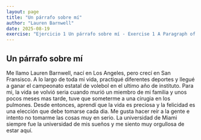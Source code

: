 ```yaml
---
layout: page
title: "Un párrafo sobre mí"
author: "Lauren Barnwell"
date: 2025-08-19
exercise: "Ejercicio 1 Un párrafo sobre mí - Exercise 1 A Paragraph of Me"
---
```


## Un párrafo sobre mí

Me llamo Lauren Barnwell, nací en Los Angeles, pero crecí en San Fransisco. A lo largo de toda mi vida, practiqué diferentes deportes y llegué a ganar el campeonato estatal de volebol en el ultimo año de instituto. Para mi, la vida se volvió seria cuando murió un miembro de mi familia y unos pocos meses mas tarde, tuve que someterme a una cirugia en los pulmones. Desde entonces, aprendí que la vida es preciosa y la felicidad es una elección que debe tomarse cada dia. Me gusta hacer reír a la gente e intento no tomarme las cosas muy en serio. La universidad de Miami siempre fue la universidad de mis sueños y me siento muy orgullosa de estar aquí. 
